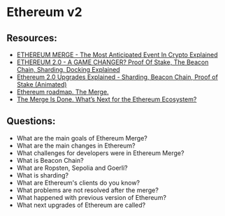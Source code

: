 # Ethereum v2

## Resources:

* [ETHEREUM MERGE - The Most Anticipated Event In Crypto Explained](https://www.youtube.com/watch?v=EEuPmA8w0Kc)
* [ETHEREUM 2.0 - A GAME CHANGER? Proof Of Stake, The Beacon Chain, Sharding, Docking Explained](https://www.youtube.com/watch?v=ctzGr58_jeI)
* [Ethereum 2.0 Upgrades Explained - Sharding, Beacon Chain, Proof of Stake (Animated)](https://www.youtube.com/watch?v=pycVClxWUN8)
* [Ethereum roadmap. The Merge.](https://ethereum.org/en/roadmap/merge/)
* [The Merge Is Done. What’s Next for the Ethereum Ecosystem?](https://consensys.net/blog/news/the-merge-is-done-whats-next-for-the-ethereum-ecosystem/)

## Questions:

* What are the main goals of Ethereum Merge?
* What are the main changes in Ethereum?
* What challenges for developers were in Ethereum Merge?
* What is Beacon Chain?
* What are Ropsten, Sepolia and Goerli?
* What is sharding?
* What are Ethereum's clients do you know?
* What problems are not resolved after the merge?
* What happened with previous version of Ethereum?
* What next upgrades of Ethereum are called?
